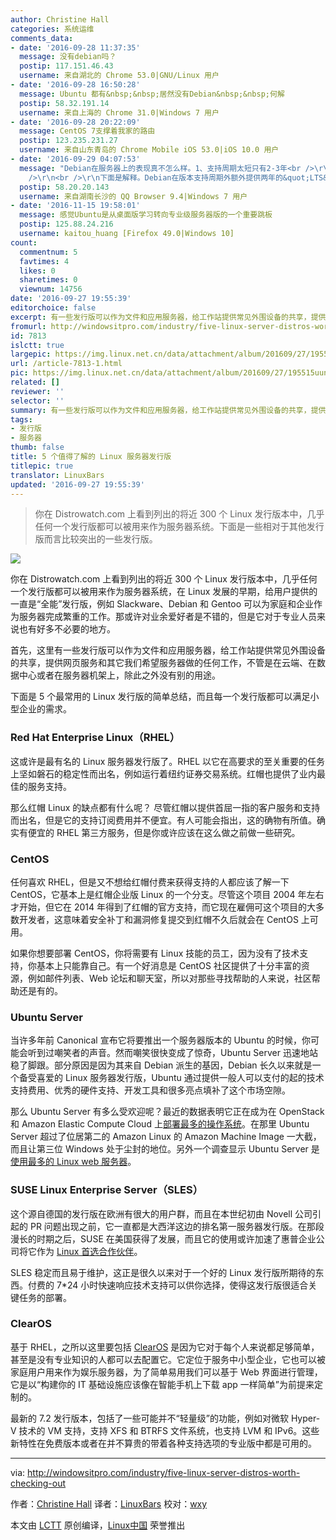 ```yaml
---
author: Christine Hall
categories: 系统运维
comments_data:
- date: '2016-09-28 11:37:35'
  message: 没有debian吗？
  postip: 117.151.46.43
  username: 来自湖北的 Chrome 53.0|GNU/Linux 用户
- date: '2016-09-28 16:50:28'
  message: Ubuntu 都有&nbsp;&nbsp;居然没有Debian&nbsp;&nbsp;何解
  postip: 58.32.191.14
  username: 来自上海的 Chrome 31.0|Windows 7 用户
- date: '2016-09-28 20:22:09'
  message: CentOS 7支撑着我家的路由
  postip: 123.235.231.27
  username: 来自山东青岛的 Chrome Mobile iOS 53.0|iOS 10.0 用户
- date: '2016-09-29 04:07:53'
  message: "Debian在服务器上的表现真不怎么样。1、支持周期太短只有2-3年<br />\r\n2、易维护性同比较差<br />\r\n3、软件包更新有时候并不严格维护ABI/API兼容<br
    />\r\n<br />\r\n下面是解释。Debian在版本支持周期外额外提供两年的&quot;LTS&quot;支持，这个LTS跟一般理解的LTS有些差异，大概就是只提供非常要命的安全补丁，一些小问题都不会修复。易维护性主要体现在自带套件上，RHEL、SUSE提供了非常多运维友好的套件，这里面甚至有一些是非自由的。第三点是社区的锅，毕竟纯社区运作无责任为你的数据安全负责。"
  postip: 58.20.20.143
  username: 来自湖南长沙的 QQ Browser 9.4|Windows 7 用户
- date: '2016-11-15 19:58:01'
  message: 感觉Ubuntu是从桌面版学习转向专业级服务器版的一个重要跳板
  postip: 125.88.24.216
  username: kaitou_huang [Firefox 49.0|Windows 10]
count:
  commentnum: 5
  favtimes: 4
  likes: 0
  sharetimes: 0
  viewnum: 14756
date: '2016-09-27 19:55:39'
editorchoice: false
excerpt: 有一些发行版可以作为文件和应用服务器，给工作站提供常见外围设备的共享，提供网页服务和其它我们希望服务器做的任何工作，不管是在云端、在数据中心或者在服务器机架上，除此之外没有别的用途。
fromurl: http://windowsitpro.com/industry/five-linux-server-distros-worth-checking-out
id: 7813
islctt: true
largepic: https://img.linux.net.cn/data/attachment/album/201609/27/195515uun7unfdbacfdecf.jpg
url: /article-7813-1.html
pic: https://img.linux.net.cn/data/attachment/album/201609/27/195515uun7unfdbacfdecf.jpg.thumb.jpg
related: []
reviewer: ''
selector: ''
summary: 有一些发行版可以作为文件和应用服务器，给工作站提供常见外围设备的共享，提供网页服务和其它我们希望服务器做的任何工作，不管是在云端、在数据中心或者在服务器机架上，除此之外没有别的用途。
tags:
- 发行版
- 服务器
thumb: false
title: 5 个值得了解的 Linux 服务器发行版
titlepic: true
translator: LinuxBars
updated: '2016-09-27 19:55:39'
---
```



> 
> 你在 Distrowatch.com 上看到列出的将近 300 个 Linux 发行版本中，几乎任何一个发行版都可以被用来作为服务器系统。下面是一些相对于其他发行版而言比较突出的一些发行版。
> 
> 
> 


![](/data/attachment/album/201609/27/195515uun7unfdbacfdecf.jpg)


你在 Distrowatch.com 上看到列出的将近 300 个 Linux 发行版本中，几乎任何一个发行版都可以被用来作为服务器系统，在 Linux 发展的早期，给用户提供的一直是“全能”发行版，例如 Slackware、Debian 和 Gentoo 可以为家庭和企业作为服务器完成繁重的工作。那或许对业余爱好者是不错的，但是它对于专业人员来说也有好多不必要的地方。


首先，这里有一些发行版可以作为文件和应用服务器，给工作站提供常见外围设备的共享，提供网页服务和其它我们希望服务器做的任何工作，不管是在云端、在数据中心或者在服务器机架上，除此之外没有别的用途。


下面是 5 个最常用的 Linux 发行版的简单总结，而且每一个发行版都可以满足小型企业的需求。


### Red Hat Enterprise Linux（RHEL）


这或许是最有名的 Linux 服务器发行版了。RHEL 以它在高要求的至关重要的任务上坚如磐石的稳定性而出名，例如运行着纽约证券交易系统。红帽也提供了业内最佳的服务支持。


那么红帽 Linux 的缺点都有什么呢？ 尽管红帽以提供首屈一指的客户服务和支持而出名，但是它的支持订阅费用并不便宜。有人可能会指出，这的确物有所值。确实有便宜的 RHEL 第三方服务，但是你或许应该在这么做之前做一些研究。


### CentOS


任何喜欢 RHEL，但是又不想给红帽付费来获得支持的人都应该了解一下 CentOS，它基本上是红帽企业版 Linux 的一个分支。尽管这个项目 2004 年左右才开始，但它在 2014 年得到了红帽的官方支持，而它现在雇佣可这个项目的大多数开发者，这意味着安全补丁和漏洞修复提交到红帽不久后就会在 CentOS 上可用。


如果你想要部署 CentOS，你将需要有 Linux 技能的员工，因为没有了技术支持，你基本上只能靠自己。有一个好消息是 CentOS 社区提供了十分丰富的资源，例如邮件列表、Web 论坛和聊天室，所以对那些寻找帮助的人来说，社区帮助还是有的。


### Ubuntu Server


当许多年前 Canonical 宣布它将要推出一个服务器版本的 Ubuntu 的时候，你可能会听到过嘲笑者的声音。然而嘲笑很快变成了惊奇，Ubuntu Server 迅速地站稳了脚跟。部分原因是因为其来自 Debian 派生的基因，Debian 长久以来就是一个备受喜爱的 Linux 服务器发行版，Ubuntu 通过提供一般人可以支付的起的技术支持费用、优秀的硬件支持、开发工具和很多亮点填补了这个市场空隙。


那么 Ubuntu Server 有多么受欢迎呢？最近的数据表明它正在成为在 OpenStack 和 Amazon Elastic Compute Cloud 上[部署最多的操作系统](http://www.zdnet.com/article/ubuntu-linux-continues-to-dominate-openstack-and-other-clouds/)。在那里 Ubuntu Server 超过了位居第二的 Amazon Linux 的 Amazon Machine Image 一大截，而且让第三位 Windows 处于尘封的地位。另外一个调查显示 Ubuntu Server 是[使用最多的 Linux web 服务器](https://w3techs.com/technologies/details/os-linux/all/all)。


### SUSE Linux Enterprise Server（SLES）


这个源自德国的发行版在欧洲有很大的用户群，而且在本世纪初由 Novell 公司引起的 PR 问题出现之前，它一直都是大西洋这边的排名第一服务器发行版。在那段漫长的时期之后，SUSE 在美国获得了发展，而且它的使用或许加速了惠普企业公司将它作为 [Linux 首选合作伙伴](http://windowsitpro.com/industry/suse-now-hpes-preferred-partner-micro-focus-pact)。


SLES 稳定而且易于维护，这正是很久以来对于一个好的 Linux 发行版所期待的东西。付费的 7\*24 小时快速响应技术支持可以供你选择，使得这发行版很适合关键任务的部署。


### ClearOS


基于 RHEL，之所以这里要包括 [ClearOS](https://www.clearos.com/) 是因为它对于每个人来说都足够简单，甚至是没有专业知识的人都可以去配置它。它定位于服务中小型企业，它也可以被家庭用户用来作为娱乐服务器，为了简单易用我们可以基于 Web 界面进行管理，它是以“构建你的 IT 基础设施应该像在智能手机上下载 app 一样简单”为前提来定制的。


最新的 7.2 发行版本，包括了一些可能并不“轻量级”的功能，例如对微软 Hyper-V 技术的 VM 支持，支持 XFS 和 BTRFS 文件系统，也支持 LVM 和 IPv6。这些新特性在免费版本或者在并不算贵的带着各种支持选项的专业版中都是可用的。




---


via: <http://windowsitpro.com/industry/five-linux-server-distros-worth-checking-out>


作者：[Christine Hall](http://windowsitpro.com/industry/five-linux-server-distros-worth-checking-out) 译者：[LinuxBars](https://github.com/LinuxBars) 校对：[wxy](https://github.com/wxy)


本文由 [LCTT](https://github.com/LCTT/TranslateProject) 原创编译，[Linux中国](https://linux.cn/) 荣誉推出